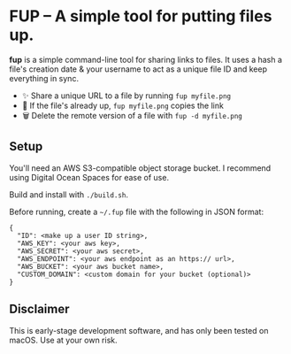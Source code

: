 # FUP – A simple tool for putting files up.

**fup** is a simple command-line tool for sharing links to files. It uses a
hash a file's creation date & your username to act as a unique file
ID and keep everything in sync.

- ✨ Share a unique URL to a file by running `fup myfile.png`
- 🔗 If the file's already up, `fup myfile.png` copies the link
- 🗑 Delete the remote version of a file with `fup -d myfile.png`

## Setup

You'll need an AWS S3-compatible object storage bucket. I recommend using
Digital Ocean Spaces for ease of use.

Build and install with `./build.sh`.

Before running, create a `~/.fup` file with the following in JSON format:

```
{
  "ID": <make up a user ID string>,
  "AWS_KEY": <your aws key>,
  "AWS_SECRET": <your aws secret>,
  "AWS_ENDPOINT": <your aws endpoint as an https:// url>,
  "AWS_BUCKET": <your aws bucket name>,
  "CUSTOM_DOMAIN": <custom domain for your bucket (optional)>
}
```

## Disclaimer

This is early-stage development software, and has only been tested on macOS. Use at your own risk.
